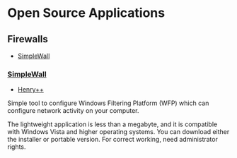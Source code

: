 # Open Source Applications

## Firewalls

* [SimpleWall](#SimpleWall)

### [SimpleWall](https://github.com/henrypp/simplewall)
* [Henry++](https://github.com/henrypp)

Simple tool to configure Windows Filtering Platform (WFP) which can configure network activity on your computer.

The lightweight application is less than a megabyte, and it is compatible with Windows Vista and higher operating systems. You can download either the installer or portable version. For correct working, need administrator rights.
